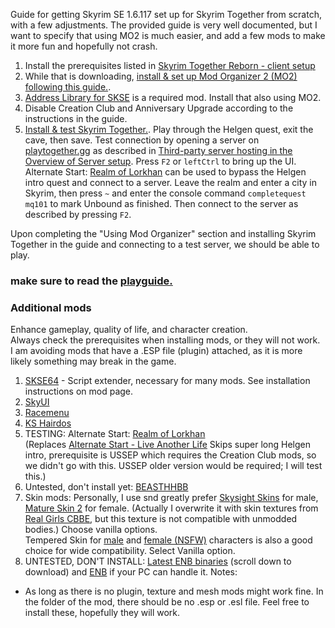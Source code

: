 Guide for getting Skyrim SE 1.6.117 set up for Skyrim Together from scratch, with a few adjustments. The provided guide is very well documented, but I want to specify that using MO2 is much easier, and add a few mods to make it more fun and hopefully not crash.

1. Install the prerequisites listed in [Skyrim Together Reborn - client setup](https://wiki.tiltedphoques.com/tilted-online/guides/client-setup)
2. While that is downloading, [install & set up Mod Organizer 2 (MO2) following this guide.](https://wiki.tiltedphoques.com/tilted-online/guides/client-setup/using-modorganizer2-mo2/installing-modorganizer2/installating-the-mod-manager).
3. [Address Library for SKSE](https://wiki.tiltedphoques.com/tilted-online/guides/client-setup/using-modorganizer2-mo2/utilities) is a required mod. Install that also using MO2.
4. Disable Creation Club and Anniversary Upgrade according to the instructions in the guide.
5. [Install & test Skyrim Together.](https://wiki.tiltedphoques.com/tilted-online/guides/client-setup/using-modorganizer2-mo2/skyrim-together-reborn)\. Play through the Helgen quest, exit the cave, then save. Test connection by opening a server on [playtogether.gg](https:/playtogether.gg) as described in [Third-party server hosting in the Overview of Server setup](https://wiki.tiltedphoques.com/tilted-online/guides/server-guide). Press `F2` or `leftCtrl` to bring up the UI. \
Alternate Start: [Realm of Lorkhan](https://www.nexusmods.com/skyrimspecialedition/mods/18223) can be used to bypass the Helgen intro quest and connect to a server. Leave the realm and enter a city in Skyrim, then press `~` and enter the console command  `completequest mq101` to mark Unbound as finished. Then connect to the server as described by pressing `F2`.

Upon completing the "Using Mod Organizer" section and installing Skyrim Together in the guide and connecting to a test server, we should be able to play.

### make sure to read the [playguide.](https://wiki.tiltedphoques.com/tilted-online/general-information/playguide)

### Additional mods
Enhance gameplay, quality of life, and character creation.\
Always check the prerequisites when installing mods, or they will not work.\
I am avoiding mods that have a .ESP file (plugin) attached, as it is more likely something may break in the game.
1. [SKSE64](https://www.nexusmods.com/skyrimspecialedition/mods/30379?tab=files) - Script extender, necessary for many mods. See installation instructions on mod page.
2. [SkyUI](https://www.nexusmods.com/skyrimspecialedition/mods/12604)
3. [Racemenu](https://www.nexusmods.com/skyrimspecialedition/mods/19080)
4. [KS Hairdos](https://www.nexusmods.com/skyrimspecialedition/mods/6817)
5. TESTING: Alternate Start: [Realm of Lorkhan](https://www.nexusmods.com/skyrimspecialedition/mods/18223) \
   (Replaces [Alternate Start - Live Another Life](https://www.nexusmods.com/skyrimspecialedition/mods/272) Skips super long Helgen intro, prerequisite is USSEP which requires the Creation Club mods, so we didn't go with this. USSEP older version would be required; I will test this.)
7. Untested, don't install yet: [BEASTHHBB](https://www.nexusmods.com/skyrimspecialedition/mods/38480)
8. Skin mods: Personally, I use snd greatly prefer [Skysight Skins](https://www.nexusmods.com/skyrimspecialedition/mods/6580) for male, [Mature Skin 2](https://www.nexusmods.com/skyrimspecialedition/mods/26017?tab=description) for female. (Actually I overwrite it with skin textures from [Real Girls CBBE](https://www.nexusmods.com/skyrimspecialedition/mods/75065), but this texture is not compatible with unmodded bodies.) Choose vanilla options.\
   Tempered Skin for [male](https://www.nexusmods.com/skyrimspecialedition/mods/7902) and [female (NSFW)](https://www.nexusmods.com/skyrimspecialedition/mods/8505) characters is also a good choice for wide compatibility. Select Vanilla option.
10. UNTESTED, DON'T INSTALL: [Latest ENB binaries](http://enbdev.com/mod_tesskyrimse_v0502.htm) (scroll down to download) and [ENB]() if your PC can handle it. 
Notes: 
- As long as there is no plugin, texture and mesh mods might work fine. In the folder of the mod, there should be no .esp or .esl file. Feel free to install these, hopefully they will work.
